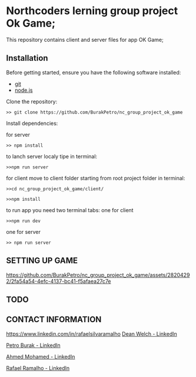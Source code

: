 # Northcoders lerning group project Ok Game;

This repository contains client and server files for app OK Game;

## Installation

Before getting started, ensure you have the following software installed:

- [git](https://git-scm.com/downloads)
- [node.js](https://nodejs.org/en/download)


Clone the repository:

```
>> git clone https://github.com/BurakPetro/nc_group_project_ok_game
```

Install dependencies:

for server
```
>> npm install
```
to lanch server localy tipe in terminal:
```
>>npm run server
```
for client
move to client folder starting from root project folder in terminal:
```
>>cd nc_group_project_ok_game/client/
```
```
>>npm install
```
to run app you need two terminal tabs:
one for client
```
>>npm run dev
```
one for server
```
>> npm run server
```

## SETTING UP GAME



https://github.com/BurakPetro/nc_group_project_ok_game/assets/28204292/2fa54a54-4efc-4137-bc41-f5afaea27c7e




## TODO



## CONTACT INFORMATION
https://www.linkedin.com/in/rafaelsilvaramalho
[Dean Welch - LinkedIn](https://www.linkedin.com/in/dean-welch/) 

[Petro Burak - LinkedIn](https://www.linkedin.com/in/petro-burak-1749a02a7/)

[Ahmed Mohamed - LinkedIn](https://www.linkedin.com/in/ahmed-mohamed-566115221) 

[Rafael Ramalho - LinkedIn](https://www.linkedin.com/in/rafaelsilvaramalho) 


